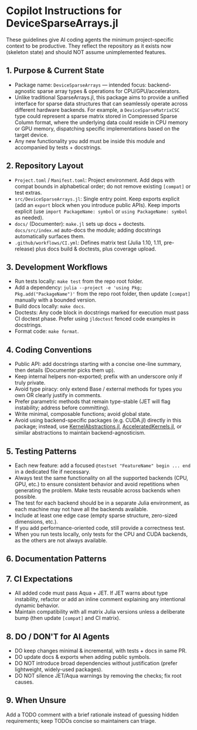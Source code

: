 # Copilot Instructions for DeviceSparseArrays.jl

These guidelines give AI coding agents the minimum project-specific context to be productive. They reflect the repository as it exists now (skeleton state) and should NOT assume unimplemented features.

## 1. Purpose & Current State
- Package name: `DeviceSparseArrays` — intended focus: backend-agnostic sparse array types & operations for CPU/GPU/accelerators.
- Unlike traditional SparseArrays.jl, this package aims to provide a unified interface for sparse data structures that can seamlessly operate across different hardware backends. For example, a `DeviceSparseMatrixCSC` type could represent a sparse matrix stored in Compressed Sparse Column format, where the underlying data could reside in CPU memory or GPU memory, dispatching specific implementations based on the target device.
- Any new functionality you add must be inside this module and accompanied by tests + docstrings.

## 2. Repository Layout
- `Project.toml` / `Manifest.toml`: Project environment. Add deps with compat bounds in alphabetical order; do not remove existing `[compat]` or test extras.
- `src/DeviceSparseArrays.jl`: Single entry point. Keep exports explicit (add an `export` block when you introduce public APIs). Keep imports explicit (use `import PackageName: symbol` or `using PackageName: symbol` as needed).
- `docs/` (Documenter): `make.jl` sets up docs + doctests. `docs/src/index.md` auto-docs the module; adding docstrings automatically surfaces them.
- `.github/workflows/CI.yml`: Defines matrix test (Julia 1.10, 1.11, pre-release) plus docs build & doctests, plus coverage upload.

## 3. Development Workflows
- Run tests locally: `make test` from the repo root folder.
- Add a dependency: `julia --project -e 'using Pkg; Pkg.add("PackageName")'` from the repo root folder, then update `[compat]` manually with a bounded version.
- Build docs locally: `make docs`.
- Doctests: Any code block in docstrings marked for execution must pass CI doctest phase. Prefer using `jldoctest` fenced code examples in docstrings.
- Format code: `make format`.

## 4. Coding Conventions
- Public API: add docstrings starting with a concise one-line summary, then details (Documenter picks them up).
- Keep internal helpers non-exported; prefix with an underscore only if truly private.
- Avoid type piracy: only extend Base / external methods for types you own OR clearly justify in comments.
- Prefer parametric methods that remain type-stable (JET will flag instability; address before committing).
- Write minimal, composable functions; avoid global state.
- Avoid using backend-specific packages (e.g. CUDA.jl) directly in this package; instead, use [KernelAbstractions.jl](https://github.com/JuliaGPU/KernelAbstractions.jl), [AcceleratedKernels.jl](https://github.com/JuliaGPU/AcceleratedKernels.jl), or similar abstractions to maintain backend-agnosticism.

## 5. Testing Patterns
- Each new feature: add a focused `@testset "FeatureName" begin ... end` in a dedicated file if necessary.
- Always test the same functionality on all the supported backends (CPU, GPU, etc.) to ensure consistent behavior and avoid repetitions when generating the problem. Make tests reusable across backends when possible.
- The test for each backend should be in a separate Julia environment, as each machine may not have all the backends available.
- Include at least one edge case (empty sparse structure, zero-sized dimensions, etc.).
- If you add performance-oriented code, still provide a correctness test.
- When you run tests locally, only tests for the CPU and CUDA backends, as the others are not always available.

## 6. Documentation Patterns

## 7. CI Expectations
- All added code must pass Aqua + JET. If JET warns about type instability, refactor or add an inline comment explaining any intentional dynamic behavior.
- Maintain compatibility with all matrix Julia versions unless a deliberate bump (then update `[compat]` and CI matrix).

## 8. DO / DON'T for AI Agents
- DO keep changes minimal & incremental, with tests + docs in same PR.
- DO update docs & exports when adding public symbols.
- DO NOT introduce broad dependencies without justification (prefer lightweight, widely-used packages).
- DO NOT silence JET/Aqua warnings by removing the checks; fix root causes.

## 9. When Unsure
Add a TODO comment with a brief rationale instead of guessing hidden requirements; keep TODOs concise so maintainers can triage.
